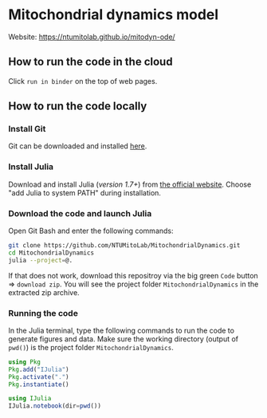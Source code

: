 # Mitochondrial dynamics model

Website: <https://ntumitolab.github.io/mitodyn-ode/>

## How to run the code in the cloud

Click `run in binder` on the top of web pages.

## How to run the code locally

### Install Git

Git can be downloaded and installed [here](https://git-scm.com/download/).

### Install Julia

Download and install Julia (*version 1.7+*) from [the official website](https://julialang.org/downloads/). Choose "add Julia to system PATH" during installation.

### Download the code and launch Julia

Open Git Bash and enter the following commands:

```bash
git clone https://github.com/NTUMitoLab/MitochondrialDynamics.git
cd MitochondrialDynamics
julia --project=@.
```

If that does not work, download this repositroy via the big green `Code` button => `download zip`. You will see the project folder `MitochondrialDynamics` in the extracted zip archive.

### Running the code

In the Julia terminal, type the following commands to run the code to generate figures and data. Make sure the working directory (output of `pwd()`) is the project folder `MitochondrialDynamics`.

```jl
using Pkg
Pkg.add("IJulia")
Pkg.activate(".")
Pkg.instantiate()

using IJulia
IJulia.notebook(dir=pwd())
```
